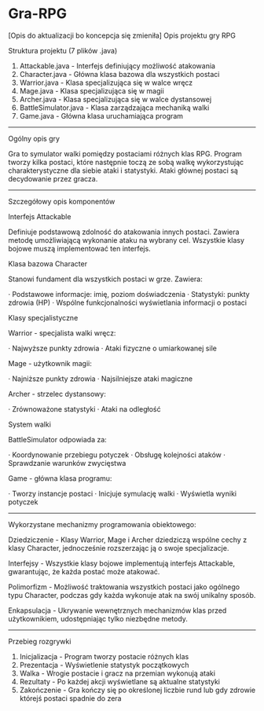 # Gra-RPG
[Opis do aktualizacji bo koncepcja się zmieniła]
Opis projektu gry RPG

Struktura projektu (7 plików .java)

1. Attackable.java - Interfejs definiujący możliwość atakowania
2. Character.java - Główna klasa bazowa dla wszystkich postaci
3. Warrior.java - Klasa specjalizująca się w walce wręcz
4. Mage.java - Klasa specjalizująca się w magii
5. Archer.java - Klasa specjalizująca się w walce dystansowej
6. BattleSimulator.java - Klasa zarządzająca mechaniką walki
7. Game.java - Główna klasa uruchamiająca program

---

Ogólny opis gry

Gra to symulator walki pomiędzy postaciami różnych klas RPG. Program tworzy kilka postaci, które następnie toczą ze sobą walkę wykorzystując charakterystyczne dla siebie ataki i statystyki. Ataki głównej postaci są decydowanie przez gracza.

---

Szczegółowy opis komponentów

Interfejs Attackable

Definiuje podstawową zdolność do atakowania innych postaci. Zawiera metodę umożliwiającą wykonanie ataku na wybrany cel. Wszystkie klasy bojowe muszą implementować ten interfejs.

Klasa bazowa Character

Stanowi fundament dla wszystkich postaci w grze. Zawiera:

· Podstawowe informacje: imię, poziom doświadczenia
· Statystyki: punkty zdrowia (HP)
· Wspólne funkcjonalności wyświetlania informacji o postaci

Klasy specjalistyczne

Warrior - specjalista walki wręcz:

· Najwyższe punkty zdrowia
· Ataki fizyczne o umiarkowanej sile

Mage - użytkownik magii:

· Najniższe punkty zdrowia
· Najsilniejsze ataki magiczne

Archer - strzelec dystansowy:

· Zrównoważone statystyki
· Ataki na odległość

System walki

BattleSimulator odpowiada za:

· Koordynowanie przebiegu potyczek
· Obsługę kolejności ataków
· Sprawdzanie warunków zwycięstwa

Game - główna klasa programu:

· Tworzy instancje postaci
· Inicjuje symulację walki
· Wyświetla wyniki potyczek

---

Wykorzystane mechanizmy programowania obiektowego:

Dziedziczenie - Klasy Warrior, Mage i Archer dziedziczą wspólne cechy z klasy Character, jednocześnie rozszerzając ją o swoje specjalizacje.

Interfejsy - Wszystkie klasy bojowe implementują interfejs Attackable, gwarantując, że każda postać może atakować.

Polimorfizm - Możliwość traktowania wszystkich postaci jako ogólnego typu Character, podczas gdy każda wykonuje atak na swój unikalny sposób.

Enkapsulacja - Ukrywanie wewnętrznych mechanizmów klas przed użytkownikiem, udostępniając tylko niezbędne metody.

---

Przebieg rozgrywki

1. Inicjalizacja - Program tworzy postacie różnych klas
2. Prezentacja - Wyświetlenie statystyk początkowych
3. Walka - Wrogie postacie i gracz na przemian wykonują ataki
4. Rezultaty - Po każdej akcji wyświetlane są aktualne statystyki
5. Zakończenie - Gra kończy się po określonej liczbie rund lub gdy zdrowie którejś postaci spadnie do zera

